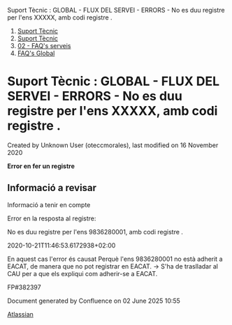Suport Tècnic : GLOBAL - FLUX DEL SERVEI - ERRORS - No es duu registre per l'ens XXXXX, amb codi registre .  

1.  [Suport Tècnic](index.md)
2.  [Suport Tècnic](13893782.md)
3.  [02 - FAQ's serveis](26313393.md)
4.  [FAQ's Global](28705585.md)

Suport Tècnic : GLOBAL - FLUX DEL SERVEI - ERRORS - No es duu registre per l'ens XXXXX, amb codi registre .
===========================================================================================================

Created by Unknown User (oteccmorales), last modified on 16 November 2020

**Error en fer un registre**

Informació a revisar
--------------------

  

Informació a tenir en compte

Error en la resposta al registre:

<resposta xmlns:xsd="http://www.w3.org/2001/XMLSchema" xmlns:xsi="http://www.w3.org/2001/XMLSchema-instance" xmlns="uri:GENCAT.CSI.Serveis">

<IdTransaccio /> <timeStamp horaInici="2020-10-21T11:46:53.6172938+02:00" horaFi="2020-10-21T11:46:53.6172938+02:00" />

<status CodiError="1002">No es duu registre per l'ens 9836280001, amb codi registre . </status>

<operacio Servei="SH\_REGE" Accio="RegistrarAssentament" />

<origen NomEns="" CodiEns="0" CIF="" />

<representat NomEns="" CodiEns="0" CIF="" />

<dades>

<xmlRegistreResp xmlns="uri:GENCAT.CSI.Serveis" xmlns:xsd="http://www.w3.org/2001/XMLSchema" xmlns:xsi="http://www.w3.org/2001/XMLSchema-instance">

<dataPresentacio>2020-10-21T11:46:53.6172938+02:00</dataPresentacio>

</xmlRegistreResp>

</dades>

</resposta>

En aquest cas l'error és causat Perquè l'ens 9836280001 no està adherit a EACAT, de manera que no pot registrar en EACAT. → S'ha de traslladar al CAU per a que els expliqui com adherir-se a EACAT.

FP#382397 

  

  

  

Document generated by Confluence on 02 June 2025 10:55

[Atlassian](http://www.atlassian.com/)
